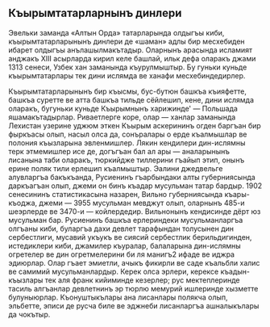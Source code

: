 ## Къырымтатарларнынъ динлери

Эвельки заманда «Алтын Орда» татарларында олдыгъы киби, къырымтатарларынынъ динлери де «шаман» адлы бир месхебиден ибарет олдыгъы анълашылмакътадыр.
Оларнынъ арасында исламият анджакъ XIII асырларда кирил келе башлай, ильк дефа оларакъ джами 1313 сенеси, Узбек хан заманында къурулмыштыр.
Бу гуньки куньде къырымтатарлары тек дини ислямда ве ханафи месхебиндедирлер.

Къырымтатарларынынъ бир къысмы, бус-бутюн башкъа къияфетте, башкъа суретте ве атта башкъа тильде сёйлешип, кене, дини ислямда оларакъ, бугуньки куньде Къырымнынъ харижинде' — Польшада яшамакътадырлар.
Риваетлерге коре, олар — ханлар заманында Лехистан узерине уджюм эткен Къырым аскерининъ огден баргъан бир фыркъасы олып, насыл олса да, сонъралары о ерде къалмышлар ве полония къызларына эвленмишлер.
Лякин кендилери дин-ислямны терк этмемишлер исе де, догъгъан бал ал ары — аналарынынъ лисанына таби оларакъ, тюркийдже тиллерини гъайып этип, онынъ ерине поляк тили ерлешип къалмыштыр.
Эалини джедвельге алувларгъа бакъкъанда, Русиенинъ гъарбындаки алты губерниясында даркъагъан олып, джеми он бинъ къадар мусульман татар бардыр.
1902 сенесининъ статистикасына назарен, Вильно губерниясында къары-къоджа, джеми — 3955 мусульман мевджут олып, оларнынъ 485-и шеэрлерде ве 3470-и — койлердедир.
Вильнонынъ кендисинде дёрт юз мусульман бар.
Русиенинъ башкъа ерлериндеки мусульманларгъа олгъаны киби, буларгъа дахи девлет тарафындан толусынен дин сербестлиги, мусавий укъукъ ве сиясий сербестлик берильдигинден, истедиклери киби, джамилер къуралар, балаларына дин-ислямны огретелер ве дин огретмелерини би ля манигъ2 ифаде ве иджра эдиюрлар.
Олар гъает эмиетли, ачыкъ фикирли ве саде къальбли халис ве самимий мусульманлардыр.
Керек олса эрлери, керексе къадын-къызлары тек аля франк кийиминде кезерлер; рус мектеплеринде тасиль алгъанлар девлетнинъ эр тюрлю мемурий ишлеринде хызметте булуныюрлар.
Къонуштыкълары ана лисанлары полякча олып, эльбетте, эписи де русча биле ве эджнеби лисанларгъа ашналыкълары да чокътыр. 
